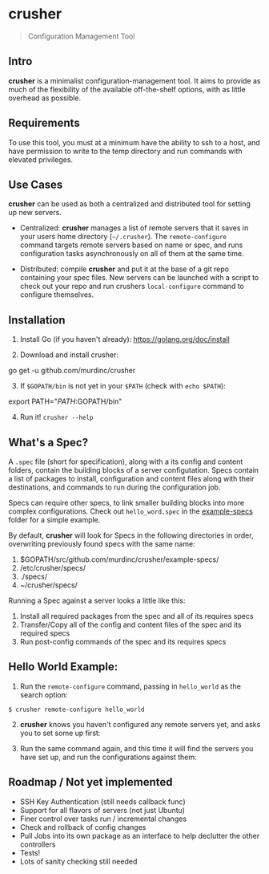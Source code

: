 # crusher
> Configuration Management Tool

## Intro
**crusher** is a minimalist configuration-management tool. It aims to provide as much of the flexibility of the available off-the-shelf options, with as little overhead as possible. 

## Requirements
To use this tool, you must at a minimum have the ability to ssh to a host, and have permission to write to the temp directory and run commands with elevated privileges. 

## Use Cases
**crusher** can be used as both a centralized and distributed tool for setting up new servers. 

- Centralized:
**crusher** manages a list of remote servers that it saves in your users home directory (`~/.crusher`). The `remote-configure` command targets remote servers based on name or spec, and runs configuration tasks asynchronously on all of them at the same time.

- Distributed:
compile **crusher** and put it at the base of a git repo containing your spec files. New servers can be launched with a script to check out your repo and run crushers `local-configure` command to configure themselves.

## Installation
1. Install Go (if you haven't already): https://golang.org/doc/install

2. Download and install crusher:

  go get -u github.com/murdinc/crusher
	
3. If `$GOPATH/bin` is not yet in your `$PATH` (check with `echo $PATH`): 

  export PATH="$PATH:$GOPATH/bin"

4. Run it! `crusher --help`

## What's a Spec? 
A `.spec` file (short for specification), along with a its config and content folders, contain the building blocks of a server configutation. Specs contain a list of packages to install, configuration and content files along with their destinations, and commands to run during the configuration job.

Specs can require other specs, to link smaller building blocks into more complex configurations. Check out `hello_word.spec` in the [example-specs](https://github.com/murdinc/crusher/tree/master/example-specs) folder for a simple example. 

By default, **crusher** will look for Specs in the following directories in order, overwriting previously found specs with the same name: 

1. $GOPATH/src/github.com/murdinc/crusher/example-specs/
2. /etc/crusher/specs/
3. ./specs/
4. ~/crusher/specs/

Running a Spec against a server looks a little like this:

1. Install all required packages from the spec and all of its requires specs
2. Transfer/Copy all of the config and content files of the spec and its required specs
3. Run post-config commands of the spec and its requires specs

## Hello World Example: 
1. Run the `remote-configure` command, passing in `hello_world` as the search option:

  `$ crusher remote-configure hello_world`
  
2. **crusher** knows you haven't configured any remote servers yet, and asks you to set some up first: 

3. Run the same command again, and this time it will find the servers you have set up, and run the configurations against them:



## Roadmap / Not yet implemented
- SSH Key Authentication (still needs callback func)
- Support for all flavors of servers (not just Ubuntu)
- Finer control over tasks run / incremental changes
- Check and rollback of config changes
- Pull Jobs into its own package as an interface to help declutter the other controllers
- Tests!
- Lots of sanity checking still needed
